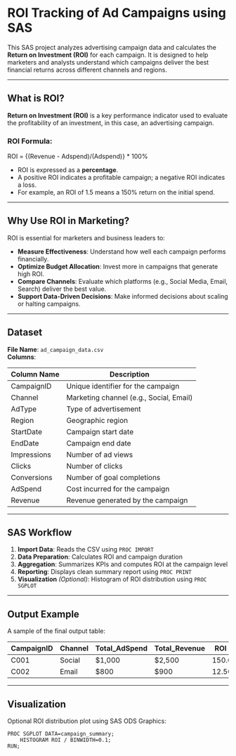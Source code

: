 # ROI Tracking of Ad Campaigns using SAS

This SAS project analyzes advertising campaign data and calculates the **Return on Investment (ROI)** for each campaign. It is designed to help marketers and analysts understand which campaigns deliver the best financial returns across different channels and regions.

---

##  What is ROI?

**Return on Investment (ROI)** is a key performance indicator used to evaluate the profitability of an investment, in this case, an advertising campaign.

### ROI Formula:

ROI = {(Revenue - Adspend)/(Adspend)} * 100%

- ROI is expressed as a **percentage**.
- A positive ROI indicates a profitable campaign; a negative ROI indicates a loss.
- For example, an ROI of 1.5 means a 150% return on the initial spend.

---

##  Why Use ROI in Marketing?

ROI is essential for marketers and business leaders to:

- **Measure Effectiveness**: Understand how well each campaign performs financially.
- **Optimize Budget Allocation**: Invest more in campaigns that generate high ROI.
- **Compare Channels**: Evaluate which platforms (e.g., Social Media, Email, Search) deliver the best value.
- **Support Data-Driven Decisions**: Make informed decisions about scaling or halting campaigns.

---

##  Dataset

**File Name**: `ad_campaign_data.csv`  
**Columns**:

| Column Name     | Description                          |
|-----------------|--------------------------------------|
| CampaignID      | Unique identifier for the campaign   |
| Channel         | Marketing channel (e.g., Social, Email) |
| AdType          | Type of advertisement                |
| Region          | Geographic region                    |
| StartDate       | Campaign start date                  |
| EndDate         | Campaign end date                    |
| Impressions     | Number of ad views                   |
| Clicks          | Number of clicks                     |
| Conversions     | Number of goal completions           |
| AdSpend         | Cost incurred for the campaign       |
| Revenue         | Revenue generated by the campaign    |

---

##  SAS Workflow

1. **Import Data**: Reads the CSV using `PROC IMPORT`
2. **Data Preparation**: Calculates ROI and campaign duration
3. **Aggregation**: Summarizes KPIs and computes ROI at the campaign level
4. **Reporting**: Displays clean summary report using `PROC PRINT`
5. **Visualization** *(Optional)*: Histogram of ROI distribution using `PROC SGPLOT`

---

##  Output Example

A sample of the final output table:

| CampaignID | Channel | Total_AdSpend | Total_Revenue | ROI (%) |
|------------|---------|----------------|----------------|---------|
| C001       | Social  | $1,000         | $2,500         | 150.00% |
| C002       | Email   | $800           | $900           | 12.50%  |

---

##  Visualization

Optional ROI distribution plot using SAS ODS Graphics:

```sas
PROC SGPLOT DATA=campaign_summary;
    HISTOGRAM ROI / BINWIDTH=0.1;
RUN;

